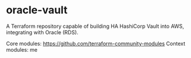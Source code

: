 # oracle-vault
A Terraform repository capable of building HA HashiCorp Vault into AWS, integrating with Oracle (RDS).

Core modules: https://github.com/terraform-community-modules
Context modules: me
